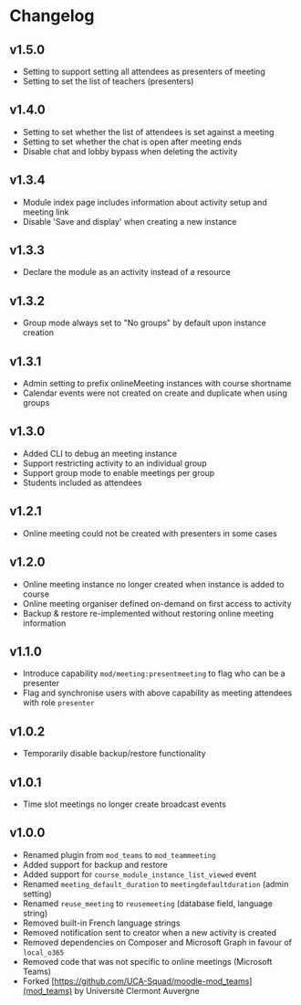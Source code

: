 Changelog
=========

v1.5.0
------

- Setting to support setting all attendees as presenters of meeting
- Setting to set the list of teachers (presenters)

v1.4.0
------

- Setting to set whether the list of attendees is set against a meeting
- Setting to set whether the chat is open after meeting ends
- Disable chat and lobby bypass when deleting the activity

v1.3.4
------

- Module index page includes information about activity setup and meeting link
- Disable 'Save and display' when creating a new instance

v1.3.3
------

- Declare the module as an activity instead of a resource

v1.3.2
------

- Group mode always set to "No groups" by default upon instance creation

v1.3.1
------

- Admin setting to prefix onlineMeeting instances with course shortname
- Calendar events were not created on create and duplicate when using groups

v1.3.0
------

- Added CLI to debug an meeting instance
- Support restricting activity to an individual group
- Support group mode to enable meetings per group
- Students included as attendees

v1.2.1
------

- Online meeting could not be created with presenters in some cases

v1.2.0
------

- Online meeting instance no longer created when instance is added to course
- Online meeting organiser defined on-demand on first access to activity
- Backup & restore re-implemented without restoring online meeting information

v1.1.0
------

- Introduce capability `mod/meeting:presentmeeting` to flag who can be a presenter
- Flag and synchronise users with above capability as meeting attendees with role `presenter`

v1.0.2
------

- Temporarily disable backup/restore functionality

v1.0.1
------

- Time slot meetings no longer create broadcast events

v1.0.0
------

- Renamed plugin from `mod_teams` to `mod_teammeeting`
- Added support for backup and restore
- Added support for `course_module_instance_list_viewed` event
- Renamed `meeting_default_duration` to `meetingdefaultduration` (admin setting)
- Renamed `reuse_meeting` to `reusemeeting` (database field, language string)
- Removed built-in French language strings
- Removed notification sent to creator when a new activity is created
- Removed dependencies on Composer and Microsoft Graph in favour of `local_o365`
- Removed code that was not specific to online meetings (Microsoft Teams)
- Forked [https://github.com/UCA-Squad/moodle-mod_teams](mod_teams) by Université Clermont Auvergne